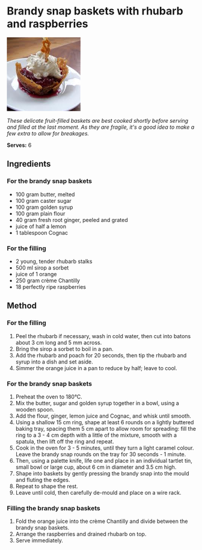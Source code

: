 # Brandy snap baskets with rhubarb and raspberries

![Name](resources/brandy-snap.jpg)

*These delicate fruit-filled baskets are best cooked shortly before serving and filled at the last moment. As they are fragile, it's a good idea to make a few extra to allow for breakages.*

**Serves:** 6

## Ingredients
### For the brandy snap baskets
- 100 gram butter, melted
- 100 gram caster sugar
- 100 gram golden syrup
- 100 gram plain flour
- 40 gram fresh root ginger, peeled and grated
- juice of half a lemon
- 1 tablespoon Cognac

### For the filling
- 2 young, tender rhubarb stalks
- 500 ml sirop a sorbet
- juice of 1 orange
- 250 gram crème Chantilly
- 18 perfectly ripe raspberries


## Method
### For the filling
1. Peel the rhubarb if necessary, wash in cold water, then cut into batons about 3 cm long and 5 mm across. 
1. Bring the sirop a sorbet to boil in a pan. 
1. Add the rhubarb and poach for 20 seconds, then tip the rhubarb and syrup into a dish and set aside. 
1. Simmer the orange juice in a pan to reduce by half; leave to cool.

### For the brandy snap baskets
1. Preheat the oven to 180°C. 
1. Mix the butter, sugar and golden syrup together in a bowl, using a wooden spoon. 
1. Add the flour, ginger, lemon juice and Cognac, and whisk until smooth. 
1. Using a shallow 15 cm ring, shape at least 6 rounds on a lightly buttered baking tray, spacing them 5 cm apart to allow room for spreading: fill the ring to a 3 - 4 cm depth with a little of the mixture, smooth with a spatula, then lift off the ring and repeat.
1. Cook in the oven for 3 - 5 minutes, until they turn a light caramel colour. Leave the brandy snap rounds on the tray for 30 seconds - 1 minute. 
1. Then, using a palette knife, life one and place in an individual tartlet tin, small bowl or large cup, about 6 cm in diameter and 3.5 cm high. 
1. Shape into baskets by gently pressing the brandy snap into the mould and fluting the edges. 
1. Repeat to shape the rest.
1. Leave until cold, then carefully de-mould and place on a wire rack.

### Filling the brandy snap baskets
1. Fold the orange juice into the crème Chantilly and divide between the brandy snap baskets. 
1. Arrange the raspberries and drained rhubarb on top. 
1. Serve immediately.